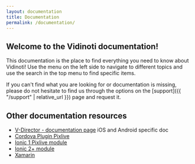 ```yaml
---
layout: documentation
title: Documentation
permalink: /documentation/
---
```


## Welcome to the Vidinoti documentation!

This documentation is the place to find everything you need to know about Vidinoti! Use the menu on the left side to navigate to different topics and use the search in the top menu to find specific items.

If you can't find what you are looking for or documentation is missing, please do not hesitate to find us through the options on the [support]({{ "/support" | relative_url }}) page and request it.

## Other documentation resources

* [V-Director - documentation page](https://armanager.vidinoti.com/?page=arsdk_doc) iOS and Android specific doc
* [Cordova Plugin Pixlive](http://vidinoti.github.io/cordova-plugin-PixLive/)
* [Ionic 1 Pixlive module](http://vidinoti.github.io/angular-pixlive/docs/)
* [Ionic 2+ module](https://github.com/vidinoti/ionic-module-pixlive)
* [Xamarin](https://github.com/vidinoti/pixlive-xamarin-demo)

